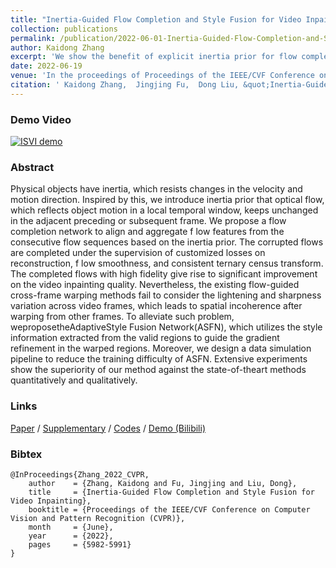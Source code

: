 ```yaml
---
title: "Inertia-Guided Flow Completion and Style Fusion for Video Inpainting"
collection: publications
permalink: /publication/2022-06-01-Inertia-Guided-Flow-Completion-and-Style-Fusion-for-Video-Inpainting
author: Kaidong Zhang
excerpt: 'We show the benefit of explicit inertia prior for flow completion, which leads to more accurate flow-guided content propagation for video inpainting. We also first discuss the style incoherence caused by flow warping across different frames and propose the style fusion mechanism to refine the style in the warped regions under the guidance of the styles from valid regions.'
date: 2022-06-19
venue: 'In the proceedings of Proceedings of the IEEE/CVF Conference on Computer Vision and Pattern Recognition (CVPR)'
citation: ' Kaidong Zhang,  Jingjing Fu,  Dong Liu, &quot;Inertia-Guided Flow Completion and Style Fusion for Video Inpainting.&quot; In the proceedings of Proceedings of the IEEE/CVF Conference on Computer Vision and Pattern Recognition (CVPR), 2022.'
---
```


### Demo Video
[![ISVI demo](https://res.cloudinary.com/marcomontalbano/image/upload/v1659703995/video_to_markdown/images/youtube--dHuFDPDWkYc-c05b58ac6eb4c4700831b2b3070cd403.jpg)](https://www.youtube.com/watch?v=dHuFDPDWkYc&t=4s "ISVI demo")

### Abstract
Physical objects have inertia, which resists changes in the velocity and motion direction. Inspired by this, we introduce inertia prior that optical flow, which reflects object motion in a local temporal window, keeps unchanged in the adjacent preceding or subsequent frame. We propose a flow completion network to align and aggregate f low features from the consecutive flow sequences based on the inertia prior. The corrupted flows are completed under the supervision of customized losses on reconstruction, f low smoothness, and consistent ternary census transform. The completed flows with high fidelity give rise to significant improvement on the video inpainting quality. Nevertheless, the existing flow-guided cross-frame warping methods fail to consider the lightening and sharpness variation across video frames, which leads to spatial incoherence after warping from other frames. To alleviate such problem, weproposetheAdaptiveStyle Fusion Network(ASFN), which utilizes the style information extracted from the valid regions to guide the gradient refinement in the warped regions. Moreover, we design a data simulation pipeline to reduce the training difficulty of ASFN. Extensive experiments show the superiority of our method against the state-of-theart methods quantitatively and qualitatively.


### Links
[Paper](https://openaccess.thecvf.com/content/CVPR2022/papers/Zhang_Inertia-Guided_Flow_Completion_and_Style_Fusion_for_Video_Inpainting_CVPR_2022_paper.pdf) /
[Supplementary](https://openaccess.thecvf.com/content/CVPR2022/supplemental/Zhang_Inertia-Guided_Flow_Completion_CVPR_2022_supplemental.pdf) /
[Codes](https://github.com/hitachinsk/ISVI) /
[Demo (Bilibili)](https://www.bilibili.com/video/BV1AR4y1F7RB?spm_id_from=333.999.0.0)

### Bibtex
```
@InProceedings{Zhang_2022_CVPR,
    author    = {Zhang, Kaidong and Fu, Jingjing and Liu, Dong},
    title     = {Inertia-Guided Flow Completion and Style Fusion for Video Inpainting},
    booktitle = {Proceedings of the IEEE/CVF Conference on Computer Vision and Pattern Recognition (CVPR)},
    month     = {June},
    year      = {2022},
    pages     = {5982-5991}
}
```

